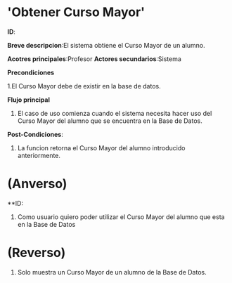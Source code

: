 # 'Obtener Curso Mayor'

**ID**:

**Breve descripcion**:El sistema obtiene el Curso Mayor de un alumno.

**Acotres principales**:Profesor
**Actores secundarios**:Sistema

**Precondiciones**

1.El Curso Mayor debe de existir en la base de datos.

**Flujo principal**

1. El caso de uso comienza cuando el sistema necesita hacer uso del Curso Mayor del  alumno que se encuentra en la Base de Datos.

**Post-Condiciones**:

1. La funcion retorna el Curso Mayor del alumno introducido anteriormente.

# (Anverso)

**ID:

1. Como usuario quiero poder utilizar el  Curso Mayor del alumno que esta en la Base de Datos
 
# (Reverso)

1. Solo muestra un Curso Mayor de un alumno de la Base de Datos.
